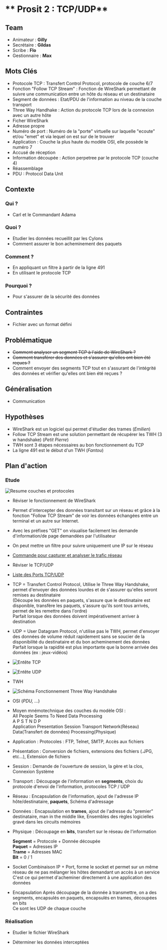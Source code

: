 # ** Prosit 2 : TCP/UDP**

## Team
 * Animateur : **Gilly**
 * Secrétaire : **Gildas**
 * Scribe : **Flo**
 * Gestionnaire : **Max**

## Mots Clés
 * Protocole TCP : Transfert Control Protocol, protocole de couche 6/7
 * Fonction "Follow TCP Stream" : Fonction de WireShark permettant de suivre une communication entre un hôte du réseau et un destinataire
 * Segment de données : Etat/PDU de l'information au niveau de la couche transport
 * Three Way Handhake : Action du protocole TCP lors de la connexion avec un autre hôte
 * Ficher WireShark
 * Adresse propre
 * Numéro de port : Numéro de la "porte" virtuelle sur laquelle "ecoute" et/ou "emet" et via lequel on est sur de le trouver
 * Application : Couche la plus haute du modèle OSI, elle possède le numéro 7
 * Accusé de réception
 * Information découpée : Action perpetree par le protocole TCP (couche 4)
 * Réassemblage
 * PDU : Protocol Data Unit

## Contexte

### Qui ?
 * Carl et le Commandant Adama

### Quoi ?
 * Etudier les données recueillit par les Cylons  
 * Comment assurer le bon acheminement des paquets
  
### Comment ?
 * En appliquant un filtre à partir de la ligne 491  
 * En utilisant le protocole TCP

### Pourquoi ?
 * Pour s'assurer de la sécurité des données

## Contraintes
 * Fichier avec un format défini

## Problématique
 * ~~Comment analyser un segment TCP à l'aide de WireShark ?~~
 * ~~Comment transférer des données et s'assurer qu'elles ont bien été reçues ?~~
 * Comment envoyer des segments TCP tout en s'assurant de l'intégrité des données et vérifier qu'elles ont bien été reçues ?

## Généralisation
 * Communication

## Hypothèses
 * WireShark est un logiciel qui permet d'étudier des trames (*Emilien*)
 * Follow TCP Stream est une solution permettant de récupérer les TWH (3 w handshake) (*Petit Pierre*)
 * TWH sont 3 étapes nécessaires au bon fonctionnement du TCP
 * La ligne 491 est le début d'un TWH (*Fantou*)

## Plan d'action
### Etude

![Resume couches et protocoles](https://scontent-cdt1-1.xx.fbcdn.net/v/t34.0-12/24829099_2051089478504637_1961973267_n.png?oh=8755a5881940a7680b6421b077225641&oe=5A2B2886)

 * Réviser le fonctionnement de WireShark
  * Permet d'intercepter des données transitant sur un réseau et grâce à la fonction "Follow TCP Stream" de voir les données échangées entre un terminal et un autre sur Internet.
  * Avec les préfixes "GET" on visualise facilement les demande d'information/de page demandées par l'utilisateur
  * On peut mettre un filtre pour suivre uniquement une IP sur le réseau
  * [Commande pour capturer et analyser le trafic réseau](https://blog.nicolargo.com/2011/05/capturer-et-analyser-un-trafic-reseau-avec-wireshark.html)

 * Réviser le TCP/UDP
  * [Liste des Ports TCP/UDP](http://www.frameip.com/liste-des-ports-tcp-udp/)
  * TCP = Transfert Control Protocol, Utilise le Three Way Handshake, permet d'envoyer des données lourdes et de s'assurer qu'elles seront remises au destinataire  
	(Découpe les données en paquets, s'assure que le destinataire est disponible, transfère les paquets, s'assure qu'ils sont tous arrivés, permet de les remettre dans l'ordre)  
	Parfait lorsque des données doivent impérativement arriver à destination

  * UDP = User Datagram Protocol, n'utilise pas le TWH, permet d'envoyer des données de volume réduit rapidement sans se soucier de la disponibilité du destinataire et du bon acheminement des données  
	Parfait lorsque la rapidité est plus importante que la bonne arrivée des données (ex : jeux-vidéos)

  * ![Entête TCP](http://www.frameip.com/wp-content/uploads/entete-tcp-entete-tcp.gif)

  * ![Entête UDP](http://www.frameip.com/wp-content/uploads/entete-udp-entete-udp.gif)

 * TWH
  * ![Schéma Fonctionnement Three Way Handshake](https://static.lwn.net/images/2012/tfo/3whs.png)

 * OSI (*PDU, ...*)
  * Moyen mnémotechnique des couches du modèle OSI :  
  All People Seems To Need Data Processing  
  A P S T N D P  
  Application Presentation Session Transport Network(Réseau) Data(Transfert de données) Processing(Physique)

  * Application : Protocoles : FTP, Telnet, SMTP, Accès aux fichiers
  * Présentation : Conversion de fichiers, extensions des fichiers (.JPG, etc…), Extension de fichiers
  * Session : Demande de l'ouverture de session, la gère et la clos, Connexion Système
  * Transport : Découpage de l'information en **segments**, choix du protocole d'envoi de l'information, protocoles TCP / UDP
  * Réseau : Encapsulation de l'information, ajout de l'adresse IP hôte/destinataire, **paquets**, Schéma d'adressage
  * Données : Encapsulation en **trames**, ajout de l'adresse du "premier" destinataire, man in the middle like, Ensembles des règles logicielles gravé dans les circuits mémoires
  * Physique : Découpage en **bits**, transfert sur le réseau de l'information

  	**Segment** = Protocole + Donnée découpée  
	**Paquet** = Adresses IP  
	**Trame** = Adresses MAC  
	**Bit** = 0 / 1

 * Socket
 Combinaison IP + Port, forme le socket et permet sur un même réseau de ne pas mélanger les hôtes demandant un accès à un service  
 C'est ce qui permet d'acheminer directement à une application des données

 * Encapsulation
 Après découpage de la donnée à transmettre, on a des segments, encapsulés en paquets, encapsulés en trames, découpées en bits  
 Ce sont les UDP de chaque couche

### Réalisation
 * Etudier le fichier WireShark

 * Déterminer les données interceptées